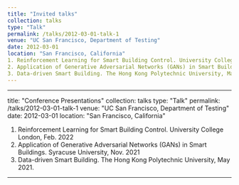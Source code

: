 ```yaml
---
title: "Invited talks"
collection: talks
type: "Talk"
permalink: /talks/2012-03-01-talk-1
venue: "UC San Francisco, Department of Testing"
date: 2012-03-01
location: "San Francisco, California"
1. Reinforcement Learning for Smart Building Control. University College London, Feb. 2022
2. Application of Generative Adversarial Networks (GANs) in Smart Buildings. Syracuse University, Nov. 2021
3. Data-driven Smart Building. The Hong Kong Polytechnic University, May 2021.
---
```


---
title: "Conference Presentations"
collection: talks
type: "Talk"
permalink: /talks/2012-03-01-talk-1
venue: "UC San Francisco, Department of Testing"
date: 2012-03-01
location: "San Francisco, California"
1. Reinforcement Learning for Smart Building Control. University College London, Feb. 2022
2. Application of Generative Adversarial Networks (GANs) in Smart Buildings. Syracuse University, Nov. 2021
3. Data-driven Smart Building. The Hong Kong Polytechnic University, May 2021.
---
